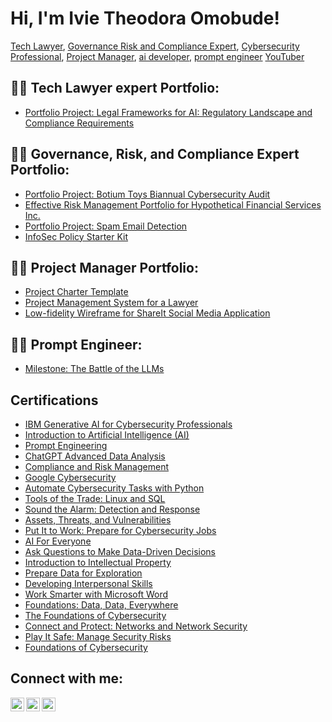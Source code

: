 <!DOCTYPE html>
<html lang="en">
<head>
<meta charset="UTF-8">
<meta name="viewport" content="width=device-width, initial-scale=1.0">
<title>Ivie Theodora Omobude</title>
</head>
<body>

<h1>Hi, I'm Ivie Theodora Omobude!</h1>
<p><a href="https://github.com/the-dora">Tech Lawyer</a>, <a href="https://www.linkedin.com/in/ivie-theodora-omobude-90940b234">Governance Risk and Compliance Expert</a>, <a href="https://www.linkedin.com/in/ivie-theodora-omobude-90940b234">Cybersecurity Professional</a>, <a href="https://www.linkedin.com/in/ivie-theodora-omobude-90940b234">Project Manager</a>, <a href="https://www.linkedin.com/in/ivie-theodora-omobude-90940b234"> ai developer</a>, <a href="https://www.linkedin.com/in/ivie-theodora-omobude-90940b234"> prompt engineer</a> <a href="https://www.youtube.com/@ivieomobude9016">YouTuber</a></p>

<h2>👨‍💻 Tech Lawyer expert Portfolio:</h2>
<ul>
   <li><a href="https://docs.google.com/document/d/1PltMctfRQYCN91CUf3NlCpdOZsoigcYJ5gZldaDmQBc/edit?usp=sharing](https://docs.google.com/presentation/d/1Kh6j3EskRoAEqqU7toBt5L203Ypqmkhx_lMnJR6bRSs/edit?usp=sharing">Portfolio Project: Legal Frameworks for AI: Regulatory Landscape and Compliance Requirements</a></li>
</ul>

<h2>👨‍💻 Governance, Risk, and Compliance Expert Portfolio:</h2>
<ul>
   <li><a href="https://docs.google.com/document/d/1tE6-YoEW0AZhht_cBRSXBX7hNv1WGuZCFK52h2V61VI/edit?usp=sharing">Portfolio Project: Botium Toys Biannual Cybersecurity Audit</a></li>
   <li><a href="https://docs.google.com/document/d/175rTaWm_cQ-TL7sfjOlPOIZjG3iDl05rTNb4Igpoi1Y/edit?usp=sharing">Effective Risk Management Portfolio for Hypothetical Financial Services Inc.</a></li>
   <li><a href="https://docs.google.com/document/d/1PltMctfRQYCN91CUf3NlCpdOZsoigcYJ5gZldaDmQBc/edit?usp=sharing">Portfolio Project: Spam Email Detection</a></li>
   <li><a href="https://docs.google.com/document/d/1Iw6BuxkCGOgCoIGytE43m44e22y-zdyQH91fZ2HgIp8/edit?usp=sharing">InfoSec Policy Starter Kit</a></li>
</ul>

<h2>👨‍💻 Project Manager Portfolio:</h2>
<ul>
   <li><a href="https://docs.google.com/document/d/1eKwchj5p80iHcyHmjpGkHuIi7Lj1dB7RN8d9tlK-sgI/edit?usp=sharing">Project Charter Template</a></li>
   <li><a href="https://www.notion.so/LegisPraxis-Agenda-46aa11e8ff214dbbb0a5243e7884096a?pvs=4">Project Management System for a Lawyer</a></li>
   <li><a href="https://docs.google.com/document/d/1rGP9Dj9goNyN8bk1Wq5ttetazbTvcyFkJ20j5ykcRNs/edit?usp=sharing">Low-fidelity Wireframe for ShareIt Social Media Application</a></li>
</ul>

<h2>👨‍💻 Prompt Engineer:</h2>
<ul>
   <li><a href="https://docs.google.com/document/d/1bsYi7-J5bPVC2KEEE7Wsca8JGxCX5QUM2jyJhJVuca4/edit?usp=sharing">Milestone: The Battle of the LLMs</a></li>
</ul>

<h2>Certifications</h2>
<ul>
   <li><a href="https://coursera.org/share/f086f2f2fa563832315314a7e472728b">IBM Generative AI for Cybersecurity Professionals</a></li>
   <li><a href="https://coursera.org/share/b30291e54f7e7372a2a72da92480b86c">Introduction to Artificial Intelligence (AI)</a></li>
   <li><a href="https://coursera.org/share/c26914512059a3d71f668b975584d797">Prompt Engineering</a></li>
   <li><a href="https://coursera.org/share/76603e08f469d7b33efd1c5f6101302b">ChatGPT Advanced Data Analysis</a></li>
   <li><a href="https://coursera.org/share/3a8e93d7ca251b92947a23d318283dad">Compliance and Risk Management</a></li>
   <li><a href="https://www.coursera.org/account/accomplishments/professional-cert/SN7FQ3Z2GPSE">Google Cybersecurity</a></li>
   <li><a href="https://www.coursera.org/account/accomplishments/verify/9FU7FEZDUZHL">Automate Cybersecurity Tasks with Python</a></li>
   <li><a href="https://www.coursera.org/account/accomplishments/verify/GZMM6QRDHR24">Tools of the Trade: Linux and SQL</a></li>
   <li><a href="https://www.coursera.org/account/accomplishments/verify/6JPHQDQ2KVM9">Sound the Alarm: Detection and Response</a></li>
   <li><a href="https://www.coursera.org/account/accomplishments/verify/AFG6ND3A275Q">Assets, Threats, and Vulnerabilities</a></li>
   <li><a href="https://www.coursera.org/account/accomplishments/verify/7RQ3BU2XGVSM">Put It to Work: Prepare for Cybersecurity Jobs</a></li>
   <li><a href="https://www.coursera.org/account/accomplishments/verify/ENNQ5X897T7B">AI For Everyone</a></li>
   <li><a href="https://www.coursera.org/account/accomplishments/verify/L6SNZ58LS8ER">Ask Questions to Make Data-Driven Decisions</a></li>
   <li><a href="https://www.coursera.org/account/accomplishments/verify/9RM6SAGZPLT8">Introduction to Intellectual Property</a></li>
   <li><a href="https://www.coursera.org/account/accomplishments/verify/V7YSM8Y2CFZQ">Prepare Data for Exploration</a></li>
   <li><a href="https://www.coursera.org/account/accomplishments/verify/CQCN6Y8SCFRB">Developing Interpersonal Skills</a></li>
   <li><a href="https://www.coursera.org/account/accomplishments/verify/Y3BX4UJW8QS4">Work Smarter with Microsoft Word</a></li>
   <li><a href="https://www.coursera.org/account/accomplishments/certificate/K3S2KQDZJUN7">Foundations: Data, Data, Everywhere</a></li>
   <li><a href="https://www.coursera.org/account/accomplishments/verify/AVZ79FFHDDVF">The Foundations of Cybersecurity</a></li>
   <li><a href="https://www.coursera.org/account/accomplishments/verify/7RNVRNLKUUN5">Connect and Protect: Networks and Network Security</a></li>
   <li><a href="https://www.coursera.org/account/accomplishments/verify/4R7PYHZXWQ2P">Play It Safe: Manage Security Risks</a></li>
   <li><a href="https://www.coursera.org/account/accomplishments/verify/Z8S3TLMUTCKL">Foundations of Cybersecurity</a></li>
</ul>

<h2>Connect with me:</h2>
<a href="https://www.youtube.com/@ivieomobude9016"><img align="left" alt="the-dora | YouTube" width="22px" src="https://cdn.jsdelivr.net/npm/simple-icons@v3/icons/youtube.svg"></a>
<a href="https://www.linkedin.com/in/ivie-theodora-omobude-90940b234"><img align="left" alt="the-dora | LinkedIn" width="22px" src="https://cdn.jsdelivr.net/npm/simple-icons@v3/icons/linkedin.svg"></a>
<a href="https://www.instagram.com/th_odora/"><img align="left" alt="the-dora | Instagram" width="22px" src="https://cdn.jsdelivr.net/npm/simple-icons@v3/icons/instagram.svg"></a>

</body>
</html>
